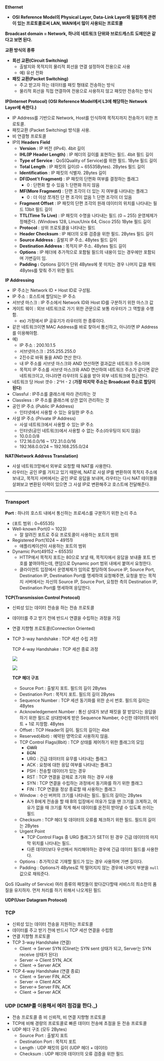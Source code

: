 **Ethernet**

- **OSI Reference Model의 Physical Layer, Data-Link Layer와 밀접하게 관련이 있는 프로토콜로써 LAN, WAN에서 많이 사용되는 프로토콜**

**Broadcast domain = Network, 하나의 네트워크 단위와 브로드캐스트 도메인은 같다고 보면 된다.**

**교환 방식의 종류**

- **회선 교환(Circuit Switching)**
    - 출발지와 목적지의 물리적 회선을 연결 설정하여 전용으로 사용
    - 예) 유선 전화
- **패킷 교환(Packet Switching)**
    - 주고 받고자 하는 데이터를 패킷 형태로 전송하는 방식
    - 물리적 회선을 직접 연결하여 전용으로 사용하지 않고 패킷만 전송하는 방식

**IP(Internet Protocol) (OSI Reference Model에서 L3에 해당하는 Network Layer에 속한다.)**

- IP Address를 기반으로 Network, Host를 인식하여 목적지까지 전송하기 위한 프로토콜.
- 패킷교환 (Packet Switching) 방식을 사용.
- 비 연결형 프로토콜
- IP의 **Headers Field**
    - **Version** : IP 버전 (IPv4). 4bit 길이
    - **IHL(IP Header Length)** : IP 헤더의 길이를 표현하는 필드. 4bit 필드 길이
    - **Type of Service** : QoS(Quality of Service)를 위한 필드. 1Byte 필드 길이
    - **Total Length** : IP 패킷의 길이(0 ~ 65535Bytes). 2Bytes 필드 길이
    - **Identification** : IP 패킷의 식별자. 2Bytes 길이
    - **DF(Dont't Fragment)** : IP 패킷의 단편화 여부를 결정하는 플래그
        - 0 : 단편화 할 수 있음 1: 단편화 하지 않음
    - **MF(More Fragment)** : 단편 조각이 더 있는 지 여부를 나타내는 플래그
        - 0 : 더 이상 쪼개진 단 편 조각이 없음 1: 단편 조각이 더 있음
    - **Fragment Offset** : IP 패킷의 단편 조각의 원래 데이터의 위치를 나타내는 필드 13bit 필드 길이
    - **TTL(Time To Live)** : IP 패킷의 수명을 나타내는 필드 (0 ~ 255) 운영체제가 정해준다. (Windows 128, Linux/Unix 64, Cisco 255)  1Byte 필드 길이
    - **Protocol** : 상위 프로토콜을 나타내는 필드
    - **Header Checksum** : IP 헤더의 오류 검증을 위한 필드. 2Bytes 필드 길이
    - **Source Address** : 출발지 IP 주소. 4Bytes 필드 길이
    - **Destination Address** : 목적지 IP 주소. 4Bytes 필드 길이
    - **Options** : IP 헤더에 추가적으로 포함될  필드의 내용이 있는 경우에만 포함되며 가변길이 임.
    - **Padding :** Options 길이가 단위 4Bytes에 못 미치는 경우 나머지 값을 채워 4Bytes를 맞춰 주기 위한 필드

**IP Addressing**

- IP 주소는 Network ID + Host ID로 구성됨.
- IP 주소 : 호스트에 할당되는 IP 주소
- 서브넷 마스크 : IP 주소에서 Network ID와 Host ID를 구분하기 위한 마스크 값
- 게이트 웨이 : 외브 네트워크로 가기 위한 관문으로 보통 라우터가 그 역할을 수행함.
    - ex) 가정에서 IP 공유기가 라우터의 한 종류이다.
- 같은 네트워크이면 MAC Address를 바로 찾아서 통신하고, 아니라면 IP Address를 이용해야함.
- 예)
    - IP 주소 : 200.10.1.5
    - 서브넷마스크 : 255.255.255.0
    - 2진수로 바꿔 둘을 AND 연산 한다.
    - 내 IP 주소를 서브넷 마스크와 AND 연산하면 결과값은 네트워크 주소이며
    - 목적지 IP 주소를 서브넷 마스크와 AND 연산하여 네트워크 주소가 같다면 같은 네트워크이고, 아니라면 라우터의 도움을 받아 외부 네트워크에 접근한다.
- 네트워크 당 Host 갯수 : 2^H - 2 (**가장 마지막 주소는 Broadcast 주소로 할당이 된다**)
- Classful : IP주소를 클래스에 따라 관리하는 것
- Classless : IP 주소를 클래스에 상관 없이 관리하는 것
- 공인 IP 주소 (Public IP Address)
    - 인터넷에서 사용할 수 있는 유일한 IP 주소
- 사설 IP 주소 (Private IP Address)
    - 사설 네트워크에서 사용할 수 있는 IP 주소
    - 인터넷(공인 네트워크)에서 사용할 수 없는 주소(라우팅이 되지 않음)
    - 10.0.0.0/8
    - 172.16.0.0/16 ~ 172.31.0.0/16
    - 192.168.0.0/24 ~ 192.168.255.0/24

**NAT(Network Address Translation)**

- 사설 네트워크망에서 외부로 요청할 때 NAT를 사용한다.
- 라우터는 공인 IP를 가지고 있기 때문에, NAT로 사설 IP를 변환하여 목적지 주소에 보내고, 목적지 서버에서는 공인 IP로 응답을 보내며, 라우터는 다시 NAT 테이블을 살펴보고 변환된 이력이 있으면 그 사설 IP로 변환해주고 호스트에 전달해준다.

---

### Transport

**Port** : 하나의 호스트 내에서 통신하는 프로세스를 구분하기 위한 논리 주소

- (포트 범위 : 0~65535)
- Well-known Port(0 ~ 1023)
    - 잘 알려진 포트로 주요 프로토콜이 사용하는 포트의 범위
- Registered Port(1024 ~ 49151)
    - 애플리케이션이 사용하는 포트의 범위
- Dynamic Port(49152 ~ 65535)
    - HTTP에서 목적지 포트는 80으로 보낼 때, 목적지에서 응답을 보내줄 포트 번호를 붙여야하는데, 랜덤으로 Dynamic port 범위 내에서 붙여서 요청한다.
    - 클라이언트 입장에서 운영체제가 임의로 할당하여 Source IP, Source Port, Destination IP, Destination Port를 명세하여 요청해주면, 요청을 받는 목적지 서버에서는 자신의 Source IP, Source Port, 요청한 측의 Destination IP, Destination Port를 명세하여 응답한다.

**TCP(Transmission Control Protocol)**

- 신뢰성 있는 데이터 전송을 하는 전송 프로토콜
- 데이터를 주고 받기 전에 반드시 연결을 수립하는 과정을 가짐
- 연결 지향형 프로토콜(Connection Oriented)
- TCP 3-way handshake : TCP 세션 수립 과정

  TCP 4-way Handshake : TCP 세션 종료 과정

  ![](/image/TCP통신과정.png)

  ![](/image/TCP_Header.png)

  **TCP 헤더 구조**

    - Source Port : 출발지 포트. 필드의 길이 2Bytes
    - Destination Port : 목적지 포트. 필드의 길이 2Bytes
    - Sequence Number :  TCP 세션 동기화를 위한 순서 번호. 필드의 길이는 4Bytes
    - Acknowledgement Number : 통신 상대가 보낸 패킷을 잘 받았다는 응답을 하기 위한 필드로 상대방에게 받은 Sequence Number, 수신한 데이터의 바이트 + 1로 지정함. 4Bytes
    - Offset : TCP Header의 길이. 필드의 길이는 4bit
    - Reserved(4bit) : 예약된 영역으로 사용하지 않음.
    - TCP Control Flags(8bit) : TCP 상태를 제어하기 위한 플래그의 모임
        - ~~CWR~~
        - ~~ECN~~
        - URG : 긴급 데이터의 유무를 나타내는 플래그
        - ACK : 요청에 대한 응답 여부를 나타내는 플래그
        - PSH : 전송할 데이터가 있는 경우
        - RST : TCP 연결을 강제로 초기화 하는 경우 사용
        - SYN : TCP 연결을 수립하는 과정에서 동기화를 하기 위한 플래그
        - FIN : TCP 연결을 정상 종료할 때 사용하는 플래그
    - Window : 수신 버퍼의 크기를 나타내는 필드. 필드의 길이는 2Bytes
        - A가 B에게 전송을 할 때 B의 입장에서 여유가 있을 땐 크기를 크게하고, 여유가 없을 때 크기를 작게 해서 데이터를 온전히 받아낼 수 있도록 쓰이는 필드
    - Checksum : TCP 헤더 및 데이터의 오류를 체크하기 위한 필드. 필드의 길이는 2Bytes
    - Urgent Point
        - TCP Control Flags 중 URG 플래그가 SET이 된 경우 긴급 데이터의 마지막 위치를 나타내는 필드.
        - 다른 데이터보다 우선해서 처리해야하는 경우에 긴급 데이터 필드를 사용한다.
    - Options : 추가적으로 기재할 필드가 있는 경우 사용하며 가변 길이다.
    - Padding : Options가 4Bytes로 딱 떨어지지 않는 경우에 나머지 부분을 `null` 값으로 채워준다.

QoS (Quality of Service) 여러 종류의 패킷들이 왔다갔다할때 서비스의 최소한의 품질을 유지하자. 먼저 처리를 하기 위해서 나오게된 필드

**UDP(User Datagram Protocol)**

### TCP

- 신뢰성 있는 데이터 전송을 지원하는 프로토콜
- 데이터를 주고 받기 전에 반드시 TCP 세션 연결을 수립함
- 연결 지향형 프로토콜
- TCP 3-way Handshake (연결)
    - Client → Server SYN (Clinet는 SYN sent 상태가 되고, Server는 SYN receive 상태가 된다)
    - Server → Client SYN, ACK
    - Client → Server ACK
- TCP 4-way Handshake (연결 종료)
    - Client → Server FIN, ACK
    - Server → Client ACK
    - Server→ Server FIN, ACK
    - Client → Server ACK

### UDP (ICMP를 이용해서 에러 점검을 한다._)

- 전송 프로토콜 중 비 신뢰적, 비 연결 지향형 프로토콜
- TCP에 비해 경량의 프로토콜로 빠른 데이터 전송에 초점을 둔 전송 프로토콜
- UDP 헤더 구조 (모두 2Bytes)
    - Source Port : 출발지 포트
    - Destination Port : 목적지 포트
    - Length : UDP 패킷의 길이 (UDP 헤더 + 데이터)
    - Checksum : UDP 헤더와 데이터의 오류 검증을 위한 필드